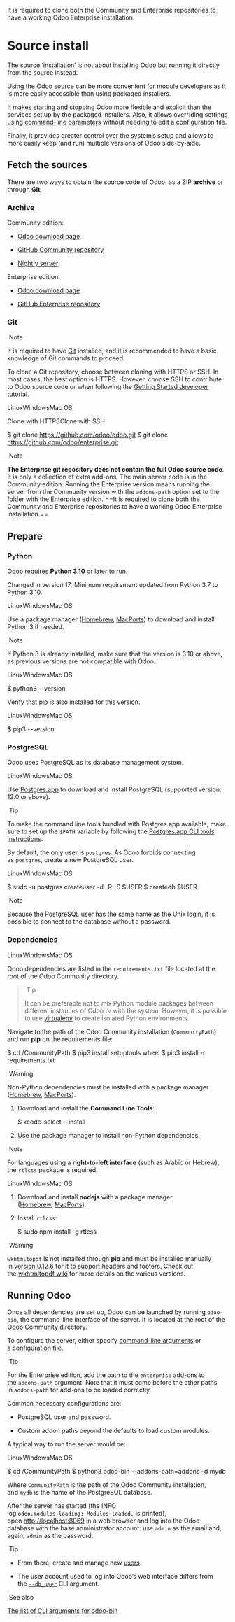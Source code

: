 It is required to clone both the Community and Enterprise repositories to have a working Odoo Enterprise installation.



# Source install[](https://www.odoo.com/documentation/17.0/administration/on_premise/source.html#source-install "Permalink to this headline")

The source ‘installation’ is not about installing Odoo but running it directly from the source instead.

Using the Odoo source can be more convenient for module developers as it is more easily accessible than using packaged installers.

It makes starting and stopping Odoo more flexible and explicit than the services set up by the packaged installers. Also, it allows overriding settings using [command-line parameters](https://www.odoo.com/documentation/17.0/developer/reference/cli.html#reference-cmdline) without needing to edit a configuration file.

Finally, it provides greater control over the system’s setup and allows to more easily keep (and run) multiple versions of Odoo side-by-side.

## Fetch the sources[](https://www.odoo.com/documentation/17.0/administration/on_premise/source.html#fetch-the-sources "Permalink to this headline")

There are two ways to obtain the source code of Odoo: as a ZIP **archive** or through **Git**.

### Archive[](https://www.odoo.com/documentation/17.0/administration/on_premise/source.html#archive "Permalink to this headline")

Community edition:

- [Odoo download page](https://www.odoo.com/page/download)
    
- [GitHub Community repository](https://github.com/odoo/odoo)
    
- [Nightly server](https://nightly.odoo.com/)
    

Enterprise edition:

- [Odoo download page](https://www.odoo.com/page/download)
    
- [GitHub Enterprise repository](https://github.com/odoo/enterprise)
    

### Git[](https://www.odoo.com/documentation/17.0/administration/on_premise/source.html#git "Permalink to this headline")

 Note

It is required to have [Git](https://git-scm.com/) installed, and it is recommended to have a basic knowledge of Git commands to proceed.

To clone a Git repository, choose between cloning with HTTPS or SSH. In most cases, the best option is HTTPS. However, choose SSH to contribute to Odoo source code or when following the [Getting Started developer tutorial](https://www.odoo.com/documentation/17.0/developer/tutorials/server_framework_101.html).

LinuxWindowsMac OS

Clone with HTTPSClone with SSH

$ git clone https://github.com/odoo/odoo.git
$ git clone https://github.com/odoo/enterprise.git

 Note

**The Enterprise git repository does not contain the full Odoo source code**. It is only a collection of extra add-ons. The main server code is in the Community edition. Running the Enterprise version means running the server from the Community version with the `addons-path` option set to the folder with the Enterprise edition. ==It is required to clone both the Community and Enterprise repositories to have a working Odoo Enterprise installation.==

## Prepare[](https://www.odoo.com/documentation/17.0/administration/on_premise/source.html#prepare "Permalink to this headline")

### Python[](https://www.odoo.com/documentation/17.0/administration/on_premise/source.html#python "Permalink to this headline")

Odoo requires **Python 3.10** or later to run.

Changed in version 17: Minimum requirement updated from Python 3.7 to Python 3.10.

LinuxWindowsMac OS

Use a package manager ([Homebrew](https://brew.sh/), [MacPorts](https://www.macports.org/)) to download and install Python 3 if needed.

 Note

If Python 3 is already installed, make sure that the version is 3.10 or above, as previous versions are not compatible with Odoo.

LinuxWindowsMac OS

$ python3 --version

Verify that [pip](https://pip.pypa.io/) is also installed for this version.

LinuxWindowsMac OS

$ pip3 --version

### PostgreSQL[](https://www.odoo.com/documentation/17.0/administration/on_premise/source.html#postgresql "Permalink to this headline")

Odoo uses PostgreSQL as its database management system.

LinuxWindowsMac OS

Use [Postgres.app](https://postgresapp.com/) to download and install PostgreSQL (supported version: 12.0 or above).

 Tip

To make the command line tools bundled with Postgres.app available, make sure to set up the `$PATH` variable by following the [Postgres.app CLI tools instructions](https://postgresapp.com/documentation/cli-tools.html).

By default, the only user is `postgres`. As Odoo forbids connecting as `postgres`, create a new PostgreSQL user.

LinuxWindowsMac OS

$ sudo -u postgres createuser -d -R -S $USER
$ createdb $USER

 Note

Because the PostgreSQL user has the same name as the Unix login, it is possible to connect to the database without a password.

### Dependencies[](https://www.odoo.com/documentation/17.0/administration/on_premise/source.html#dependencies "Permalink to this headline")

LinuxWindowsMac OS

Odoo dependencies are listed in the `requirements.txt` file located at the root of the Odoo Community directory.

>  Tip
> 
> It can be preferable not to mix Python module packages between different instances of Odoo or with the system. However, it is possible to use [virtualenv](https://pypi.org/project/virtualenv/) to create isolated Python environments.

Navigate to the path of the Odoo Community installation (`CommunityPath`) and run **pip** on the requirements file:

$ cd /CommunityPath
$ pip3 install setuptools wheel
$ pip3 install -r requirements.txt

 Warning

Non-Python dependencies must be installed with a package manager ([Homebrew](https://brew.sh/), [MacPorts](https://www.macports.org/)).

1. Download and install the **Command Line Tools**:
    
    $ xcode-select --install
    
2. Use the package manager to install non-Python dependencies.
    

 Note

For languages using a **right-to-left interface** (such as Arabic or Hebrew), the `rtlcss` package is required.

LinuxWindowsMac OS

1. Download and install **nodejs** with a package manager ([Homebrew](https://brew.sh/), [MacPorts](https://www.macports.org/)).
    
2. Install `rtlcss`:
    
    $ sudo npm install -g rtlcss
    

 Warning

`wkhtmltopdf` is not installed through **pip** and must be installed manually in [version 0.12.6](https://github.com/wkhtmltopdf/packaging/releases/tag/0.12.6.1-3) for it to support headers and footers. Check out the [wkhtmltopdf wiki](https://github.com/odoo/odoo/wiki/Wkhtmltopdf) for more details on the various versions.

## Running Odoo[](https://www.odoo.com/documentation/17.0/administration/on_premise/source.html#running-odoo "Permalink to this headline")

Once all dependencies are set up, Odoo can be launched by running `odoo-bin`, the command-line interface of the server. It is located at the root of the Odoo Community directory.

To configure the server, either specify [command-line arguments](https://www.odoo.com/documentation/17.0/developer/reference/cli.html#reference-cmdline-server) or a [configuration file](https://www.odoo.com/documentation/17.0/developer/reference/cli.html#reference-cmdline-config).

 Tip

For the Enterprise edition, add the path to the `enterprise` add-ons to the `addons-path` argument. Note that it must come before the other paths in `addons-path` for add-ons to be loaded correctly.

Common necessary configurations are:

- PostgreSQL user and password.
    
- Custom addon paths beyond the defaults to load custom modules.
    

A typical way to run the server would be:

LinuxWindowsMac OS

$ cd /CommunityPath
$ python3 odoo-bin --addons-path=addons -d mydb

Where `CommunityPath` is the path of the Odoo Community installation, and `mydb` is the name of the PostgreSQL database.

After the server has started (the INFO log `odoo.modules.loading: Modules loaded.` is printed), open [http://localhost:8069](http://localhost:8069/) in a web browser and log into the Odoo database with the base administrator account: use `admin` as the email and, again, `admin` as the password.

 Tip

- From there, create and manage new [users](https://www.odoo.com/documentation/17.0/applications/general/users.html).
    
- The user account used to log into Odoo’s web interface differs from the [`--db_user`](https://www.odoo.com/documentation/17.0/developer/reference/cli.html#cmdoption-odoo-bin-r) CLI argument.
    

 See also

[The list of CLI arguments for odoo-bin](https://www.odoo.com/documentation/17.0/developer/reference/cli.html)